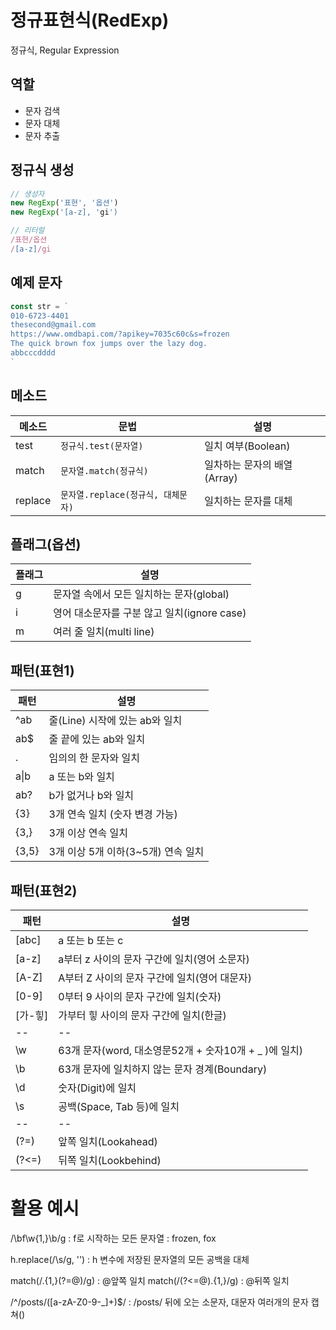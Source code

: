 # 정규표현식(RedExp)
정규식, Regular Expression

## 역할
- 문자 검색
- 문자 대체
- 문자 추출

## 정규식 생성

```js
// 생성자
new RegExp('표현', '옵션')
new RegExp('[a-z], 'gi')

// 리터럴
/표현/옵션
/[a-z]/gi
```

## 예제 문자
```js
const str = `
010-6723-4401
thesecond@gmail.com
https://www.omdbapi.com/?apikey=7035c60c&s=frozen
The quick brown fox jumps over the lazy dog.
abbcccdddd
`
```

## 메소드

메소드 | 문법 | 설명
--|--|--
test | `정규식.test(문자열)` | 일치 여부(Boolean)
match | `문자열.match(정규식)` | 일차하는 문자의 배열(Array)
replace | `문자열.replace(정규식, 대체문자)` | 일치하는 문자를 대체

## 플래그(옵션)

플래그 | 설명
--|--
g | 문자열 속에서 모든 일치하는 문자(global)
i | 영어 대소문자를 구분 않고 일치(ignore case)
m | 여러 줄 일치(multi line)

## 패턴(표현1)

패턴 | 설명
-- | --
^ab | 줄(Line) 시작에 있는 ab와 일치
ab$ | 줄 끝에 있는 ab와 일치
. | 임의의 한 문자와 일치
a&verbar;b | a 또는 b와 일치
ab? | b가 없거나 b와 일치
{3} | 3개 연속 일치 (숫자 변경 가능)
{3,} | 3개 이상 연속 일치
{3,5} | 3개 이상 5개 이하(3~5개) 연속 일치

## 패턴(표현2)
패턴 | 설명
-- | --
[abc] | a 또는 b 또는 c
[a-z] | a부터 z 사이의 문자 구간에 일치(영어 소문자)
[A-Z] | A부터 Z 사이의 문자 구간에 일치(영어 대문자)
[0-9] | 0부터 9 사이의 문자 구간에 일치(숫자)
[가-힣] | 가부터 힣 사이의 문자 구간에 일치(한글)
-- | --
\w | 63개 문자(word, 대소영문52개 + 숫자10개 + _ )에 일치)
\b | 63개 문자에 일치하지 않는 문자 경계(Boundary)
\d | 숫자(Digit)에 일치
\s | 공백(Space, Tab 등)에 일치
-- | --
(?=) | 앞쪽 일치(Lookahead)
(?<=) | 뒤쪽 일치(Lookbehind)

# 활용 예시

/\bf\w{1,}\b/g : f로 시작하는 모든 문자열 : frozen, fox

h.replace(/\s/g, '') : h 변수에 저장된 문자열의 모든 공백을 대체

match(/.{1,}(?=@)/g) : @앞쪽 일치
match(/(?<=@).{1,}/g) : @뒤쪽 일치

/^\/posts\/([a-zA-Z0-9-_]+)$/ : /posts/ 뒤에 오는 소문자, 대문자 여러개의 문자 캡쳐()